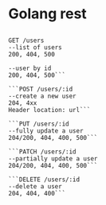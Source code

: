 # Golang rest
## 

```
GET /users 
--list of users 
200, 404, 500
```

```GET /users/:id 
--user by id 
200, 404, 500```

```POST /users/:id 
--create a new user 
204, 4xx
Header location: url```

```PUT /users/:id 
--fully update a user 
204/200, 404, 400, 500```

```PATCH /users/:id 
--partially update a user 
204/200, 404, 400, 500```

```DELETE /users/:id
--delete a user 
204, 404, 400```
